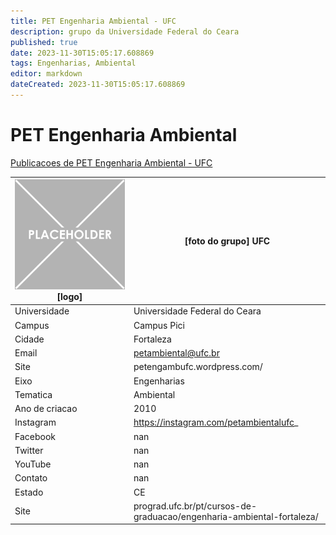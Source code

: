 ```yaml
---
title: PET Engenharia Ambiental - UFC
description: grupo da Universidade Federal do Ceara
published: true
date: 2023-11-30T15:05:17.608869
tags: Engenharias, Ambiental
editor: markdown
dateCreated: 2023-11-30T15:05:17.608869
---
```


# PET Engenharia Ambiental

[Publicacoes de PET Engenharia Ambiental - UFC](/atividade/281PETEngenhariaAmbientalUFC/feed)

| ![placeholder.png](/placeholder.png) [logo] | [foto do grupo] UFC         |
| ------------------------------------------- | ------------------------------------------------- |
| Universidade                                | Universidade Federal do Ceara      |
| Campus                                      | Campus Pici            |
| Cidade                                      | Fortaleza             |
| Email                                       | petambiental@ufc.br             |
| Site                                        | petengambufc.wordpress.com/              |
| Eixo                                        | Engenharias              |
| Tematica                                    | Ambiental          |
| Ano de criacao                              | 2010        |
| Instagram                                   | https://instagram.com/petambientalufc_         |
| Facebook                                    | nan          |
| Twitter                                     | nan           |
| YouTube                                     | nan           |
| Contato                                     | nan         |
| Estado                                      |  CE            |
| Site                                        | prograd.ufc.br/pt/cursos-de-graduacao/engenharia-ambiental-fortaleza/ |

